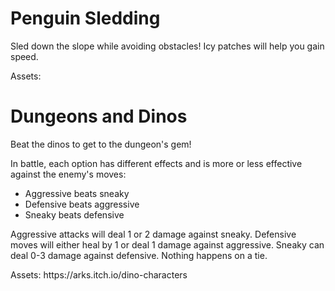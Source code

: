 # Penguin Sledding

Sled down the slope while avoiding obstacles! Icy patches will help you gain speed.
<p>Assets:</p>

# Dungeons and Dinos

Beat the dinos to get to the dungeon's gem!
<p>In battle, each option has different effects and is more or less effective against the enemy's moves:</p>

* Aggressive beats sneaky
* Defensive beats aggressive
* Sneaky beats defensive

<p>Aggressive attacks will deal 1 or 2 damage against sneaky. Defensive moves will either heal by 1 or deal 1 damage against aggressive. Sneaky can deal 0-3 damage against defensive. Nothing happens on a tie.</p>
  
<p>Assets: https://arks.itch.io/dino-characters</p>

